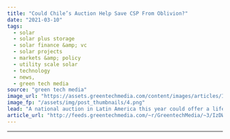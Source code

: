 ```yaml
---
title: "Could Chile’s Auction Help Save CSP From Oblivion?"
date: "2021-03-10"
tags: 
  - solar
  - solar plus storage 
  - solar finance &amp; vc
  - solar projects
  - markets &amp; policy
  - utility scale solar
  - technology
  - news,
  - green tech media
source: "green tech media"
image_url: "https://assets.greentechmedia.com/content/images/articles/Ivanpah_CSP_XL.jpg"
image_fp: "/assets/img/post_thumbnails/4.png"
lead: "A national auction in Latin America this year could offer a lifeline to a renewable energy technology that seems to be entering terminal decline. Chile is one of just two countries in the world that is likely to offer opportunities this year for deve ..."
article_url: "http://feeds.greentechmedia.com/~r/GreentechMedia/~3/IzDWVxWLdpI/could-chiles-auction-help-save-csp-from-oblivion"
---
```


---

